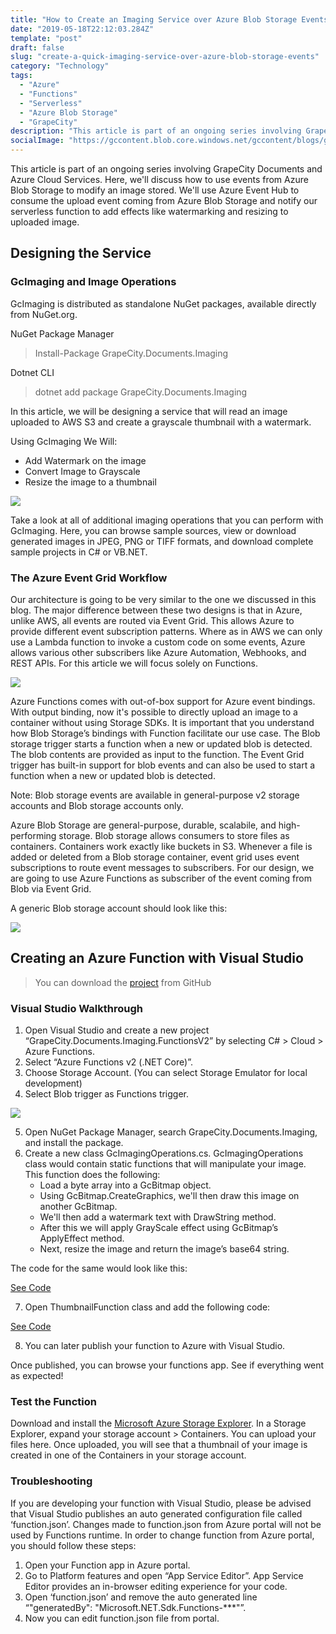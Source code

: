 ```yaml
---
title: "How to Create an Imaging Service over Azure Blob Storage Events"
date: "2019-05-18T22:12:03.284Z"
template: "post"
draft: false
slug: "create-a-quick-imaging-service-over-azure-blob-storage-events"
category: "Technology"
tags:
  - "Azure"
  - "Functions"
  - "Serverless"
  - "Azure Blob Storage"
  - "GrapeCity"
description: "This article is part of an ongoing series involving GrapeCity Documents and Azure Cloud Services."
socialImage: "https://gccontent.blob.core.windows.net/gccontent/blogs/gcdocuments/20190218-create-a-quick-imaging-service-over-azure-blob-storage-events/hero2.jpg"
---
```


This article is part of an ongoing series involving GrapeCity Documents and Azure Cloud Services. Here, we'll discuss how to use events from Azure Blob Storage to modify an image stored. We'll use Azure Event Hub to consume the upload event coming from Azure Blob Storage and notify our serverless function to add effects like watermarking and resizing to uploaded image.

## Designing the Service

### GcImaging and Image Operations

GcImaging is distributed as standalone NuGet packages, available directly from NuGet.org.

NuGet Package Manager
> Install-Package GrapeCity.Documents.Imaging

Dotnet CLI
> dotnet add package GrapeCity.Documents.Imaging

In this article, we will be designing a service that will read an image uploaded to AWS S3 and create a grayscale thumbnail with a watermark.

Using GcImaging We Will:
- Add Watermark on the image
- Convert Image to Grayscale
- Resize the image to a thumbnail

![](https://gccontent.blob.core.windows.net/gccontent/blogs/gcdocuments/20190218-create-a-quick-imaging-service-over-azure-blob-storage-events/table.jpg)

Take a look at all of additional imaging operations that you can perform with GcImaging. Here, you can browse sample sources, view or download generated images in JPEG, PNG or TIFF formats, and download complete sample projects in C# or VB.NET.

### The Azure Event Grid Workflow

Our architecture is going to be very similar to the one we discussed in this blog. The major difference between these two designs is that in Azure, unlike AWS, all events are routed via Event Grid. This allows Azure to provide different event subscription patterns. Where as in AWS we can only use a Lambda function to invoke a custom code on some events, Azure allows various other subscribers like Azure Automation, Webhooks, and REST APIs. For this article we will focus solely on Functions.

![](https://gccontent.blob.core.windows.net/gccontent/blogs/gcdocuments/20190218-create-a-quick-imaging-service-over-azure-blob-storage-events/3_1.jpg)

Azure Functions comes with out-of-box support for Azure event bindings. With output binding, now it's possible to directly upload an image to a container without using Storage SDKs. It is important that you understand how Blob Storage’s bindings with Function facilitate our use case. The Blob storage trigger starts a function when a new or updated blob is detected. The blob contents are provided as input to the function. The Event Grid trigger has built-in support for blob events and can also be used to start a function when a new or updated blob is detected.

Note: Blob storage events are available in general-purpose v2 storage accounts and Blob storage accounts only.

Azure Blob Storage are general-purpose, durable, scalabile, and high-performing storage. Blob storage allows consumers to store files as containers. Containers work exactly like buckets in S3. Whenever a file is added or deleted from a Blob storage container, event grid uses event subscriptions to route event messages to subscribers. For our design, we are going to use Azure Functions as subscriber of the event coming from Blob via Event Grid.

A generic Blob storage account should look like this:

![](https://gccontent.blob.core.windows.net/gccontent/blogs/gcdocuments/20190218-create-a-quick-imaging-service-over-azure-blob-storage-events/4.1jpg)

## Creating an Azure Function with Visual Studio

> You can download the [project](https://github.com/iwannabebot/GrapeCity.Documents.Imaging.FunctionsV2) from GitHub

### Visual Studio Walkthrough

1. Open Visual Studio and create a new project “GrapeCity.Documents.Imaging.FunctionsV2” by selecting C# > Cloud > Azure Functions.
2. Select “Azure Functions v2 (.NET Core)”.
3. Choose Storage Account. (You can select Storage Emulator for local development)
4. Select Blob trigger as Functions trigger.

![](https://gccontent.blob.core.windows.net/gccontent/blogs/gcdocuments/20190218-create-a-quick-imaging-service-over-azure-blob-storage-events/5.1.jpg)

5. Open NuGet Package Manager, search GrapeCity.Documents.Imaging, and install the package.
6. Create a new class GcImagingOperations.cs. GcImagingOperations class would contain static functions that will manipulate your image. This function does the following:
    - Load a byte array into a GcBitmap object.
    - Using GcBitmap.CreateGraphics, we'll then draw this image on another GcBitmap.
    - We'll then add a watermark text with DrawString method.
    - After this we will apply GrayScale effect using GcBitmap’s ApplyEffect method.
    - Next, resize the image and return the image’s base64 string.

The code for the same would look like this:

[See Code](https://gist.github.com/iwannabebot/fd211f26a8c43d7b4cd1b7f490914b8d)

7. Open ThumbnailFunction class and add the following code:

[See Code](https://gist.github.com/iwannabebot/58d177d83a7328f56ba80bcf5f1fadd9)

8. You can later publish your function to Azure with Visual Studio.

Once published, you can browse your functions app. See if everything went as expected!

### Test the Function

Download and install the [Microsoft Azure Storage Explorer](https://storageexplorer.com/). In a Storage Explorer, expand your storage account > Containers. You can upload your files here. Once uploaded, you will see that a thumbnail of your image is created in one of the Containers in your storage account.

### Troubleshooting
If you are developing your function with Visual Studio, please be advised that Visual Studio publishes an auto generated configuration file called ‘function.json’. Changes made to function.json from Azure portal will not be used by Functions runtime. In order to change function from Azure portal, you should follow these steps:

1. Open your Function app in Azure portal.
2. Go to Platform features and open “App Service Editor”. App Service Editor provides an in-browser editing experience for your code.
3. Open ‘function.json’ and remove the auto generated line “"generatedBy": "Microsoft.NET.Sdk.Functions-***"”.
4. Now you can edit function.json file from portal.